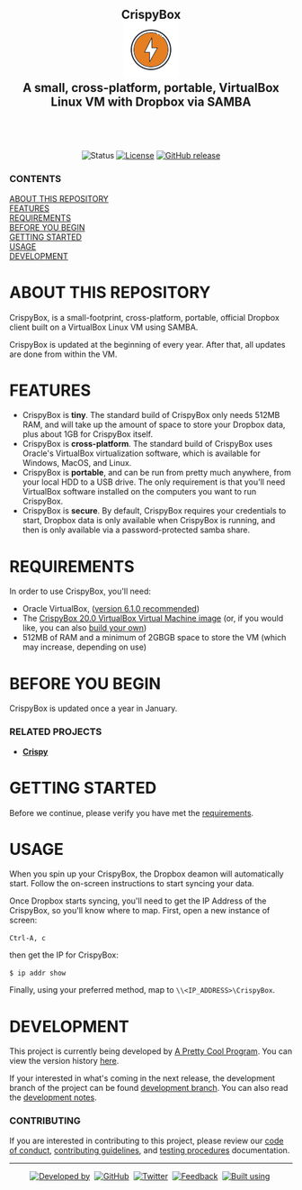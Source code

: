 <!---------------------------------------------------------------------------------------------------------------------
FILENAME: README.md
 PROJECT: a-repository-template(https://github.com/aprettycoolprogram/gru-readme-template)
 VERSION: Version 3.3.1.191223
 UPDATED: 12-23-2019 (11:20 AM)
 AUTHORS: development@aprettycoolprogram.com

Copyright 2019 A Pretty Cool Program

Licensed under the Apache License, Version 2.0 (the "License"); you may not use this file except in compliance with
the License. You may obtain a copy of the License at http://www.apache.org/licenses/LICENSE-2.0.

Unless required by applicable law or agreed to in writing, software distributed under the License is distributed on
an "AS IS" BASIS, WITHOUT WARRANTIES OR CONDITIONS OF ANY KIND, either express or implied. See the License for the
specific language governing permissions and limitations under the License.
---------------------------------------------------------------------------------------------------------------------->

<h2 align="center">
  CrispyBox
  <br>
  <img src="https://github.com/APrettyCoolProgram/crispy-box/blob/master/repository-resource/image/logo/crispybox-logo-100x100.png" alt="CrispyBox" width="100">
  <br>
  A small, cross-platform, portable, VirtualBox Linux VM with Dropbox via SAMBA
  <br>
  <br>
</h2>
<br>

<div align="center">

  ![Status](https://img.shields.io/badge/status-active-brightgreen.svg)
  [![License](https://img.shields.io/github/license/aprettycoolprogram/gru-repository-template)](https://www.apache.org/licenses/LICENSE-2.0)
  [![GitHub release](https://img.shields.io/github/release/aprettycoolprogram/crispy-box?label=latest%20release)](https://github.com/APrettyCoolProgram/crispy-box/releases)

</div>

<h5 align="left">

  ### CONTENTS
  [ABOUT THIS REPOSITORY](#about-this-repository)<br>
  [FEATURES](#features)<br>
  [REQUIREMENTS](#requirements)<br>
  [BEFORE YOU BEGIN](#before-you-begin)<br>
  [GETTING STARTED](#getting-started)<br>
  [USAGE](#usage)<br>
  [DEVELOPMENT](#development)<br>

</h5>

# ABOUT THIS REPOSITORY
CrispyBox, is a small-footprint, cross-platform, portable, official Dropbox client built on a VirtualBox Linux VM using SAMBA.

CrispyBox is updated at the beginning of every year. After that, all updates are done from within the VM.

# FEATURES
* CrispyBox is **tiny**. The standard build of CrispyBox only needs 512MB RAM, and will take up the amount of space to store your Dropbox data, plus about 1GB for CrispyBox itself.
* CrispyBox is **cross-platform**. The standard build of CrispyBox uses Oracle's VirtualBox virtualization software, which is available for Windows, MacOS, and Linux.
* CrispyBox is **portable**, and can be run from pretty much anywhere, from your local HDD to a USB drive. The only requirement is that you'll need VirtualBox software installed on the computers you want to run CrispyBox.
* CrispyBox is **secure**. By default, CrispyBox requires your credentials to start, Dropbox data is only available when CrispyBox is running, and then is only available via a password-protected samba share.

# REQUIREMENTS
In order to use CrispyBox, you'll need:
* Oracle VirtualBox, ([version 6.1.0 recommended](https://www.virtualbox.org/wiki/Downloads))
* The [CrispyBox 20.0 VirtualBox Virtual Machine image](https://github.com/APrettyCoolProgram/CrispyBox/releases/download/v20.0/CrispyBox-20.0.7z) (or, if you would like, you can also [build your own](https://github.com/APrettyCoolProgram/crispy-box/blob/master/document/building-crispybox-from-scratch.md))
* 512MB of RAM and a minimum of 2GBGB space to store the VM (which may increase, depending on use)

# BEFORE YOU BEGIN
CrispyBox is updated once a year in January.

### RELATED PROJECTS
* [**Crispy**](https://github.com/APrettyCoolProgram/crispy)

# GETTING STARTED
Before we continue, please verify you have met the [requirements](#requirements).

# USAGE
When you spin up your CrispyBox, the Dropbox deamon will automatically start. Follow the on-screen instructions to start syncing your data.

Once Dropbox starts syncing, you'll need to get the IP Address of the CrispyBox, so you'll know where to map. First, open a new instance of screen:

```Ctrl-A, c```

then get the IP for CrispyBox:

```$ ip addr show```

Finally, using your preferred method, map to `\\<IP_ADDRESS>\CrispyBox`.

# DEVELOPMENT
This project is currently being developed by [A Pretty Cool Program](https://github.com/APrettyCoolProgram). You can view the version history [here](document/changelog.md).

If your interested in what's coming in the next release, the development branch of the project can be found [development branch](https://github.com/aprettycoolprogram/a-repository-template/tree/development). You can also read the [development notes](development/development-notes.md).

### CONTRIBUTING
If you are interested in contributing to this project, please review our [code of conduct](document/code-of-conduct.md), [contributing guidelines](document/code-of-conduct.md), and [testing procedures](document/testing.md) documentation.

***

<div align="center">

  [![Developed by](https://img.shields.io/badge/developed%20by-A%20Pretty%20Cool%20Program-17806D.svg)](https://aprettycoolprogram.com)&nbsp;
  [![GitHub](https://img.shields.io/github/followers/aprettycoolprogram.svg?label=GitHub&style=social)](https://github.com/aprettycoolprogram)&nbsp;
  [![Twitter](https://img.shields.io/twitter/follow/aprettycoolprog.svg?label=Twitter&style=social)](https://twitter.com/aprettycoolprog)&nbsp;
  [![Feedback](https://img.shields.io/badge/contact-info@aprettycoolprogram.com-17806D.svg)](mailto:feedback@aprettycoolprogram.com)&nbsp;
  [![Built using](https://img.shields.io/badge/built%20using-a--repository--template-17806D.svg)](https://github.com/aprettycoolprogram/a-repository-template/)&nbsp;

</div>